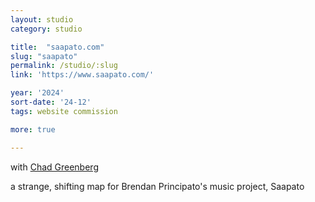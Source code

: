 ```yaml
---
layout: studio
category: studio

title:  "saapato.com"
slug: "saapato"
permalink: /studio/:slug
link: 'https://www.saapato.com/'

year: '2024'
sort-date: '24-12'
tags: website commission

more: true

---
```


<p>
  with <a href="https://chadgreenberg.net/">Chad Greenberg</a>

  a strange, shifting map for Brendan Principato's music project, Saapato
</p>